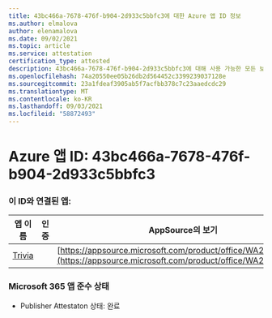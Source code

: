 ```yaml
---
title: 43bc466a-7678-476f-b904-2d933c5bbfc3에 대한 Azure 앱 ID 정보
ms.author: elmalova
author: elenamalova
ms.date: 09/02/2021
ms.topic: article
ms.service: attestation
certification_type: attested
description: 43bc466a-7678-476f-b904-2d933c5bbfc3에 대해 사용 가능한 모든 보안 및 규정 준수 정보입니다.
ms.openlocfilehash: 74a20550ee05b26db2d564452c3399239037128e
ms.sourcegitcommit: 23a1fdeaf3905ab5f7acfbb378c7c23aaedcdc29
ms.translationtype: MT
ms.contentlocale: ko-KR
ms.lasthandoff: 09/03/2021
ms.locfileid: "58872493"
---
```

# <a name="azure-app-id-43bc466a-7678-476f-b904-2d933c5bbfc3"></a>Azure 앱 ID: 43bc466a-7678-476f-b904-2d933c5bbfc3


### <a name="apps-associated-with-this-id"></a>이 ID와 연결된 앱:
| **앱 이름** | **인증** | **AppSource의 보기** |
|--------------|---------------|-----------------------|
| [Trivia](https://docs.microsoft.com/microsoft-365-app-certification/forward/WA200001956) |  | [https://appsource.microsoft.com/product/office/WA200001956](https://appsource.microsoft.com/product/office/WA200001956) |

### <a name="microsoft-365-app-compliance-status"></a>Microsoft 365 앱 준수 상태
- Publisher Attestaton 상태: 완료
